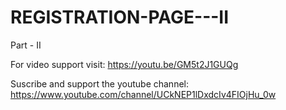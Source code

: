 # REGISTRATION-PAGE---II
Part - II

For video support visit: https://youtu.be/GM5t2J1GUQg

Suscribe and support the youtube channel: https://www.youtube.com/channel/UCkNEP1lDxdcIv4FIOjHu_0w
